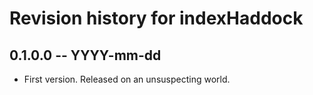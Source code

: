 # Revision history for indexHaddock

## 0.1.0.0 -- YYYY-mm-dd

* First version. Released on an unsuspecting world.
